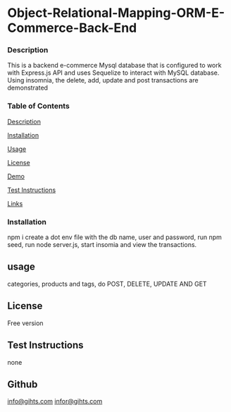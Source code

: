 # Object-Relational-Mapping-ORM-E-Commerce-Back-End

### Description ###
This is a backend e-commerce Mysql database that is configured to work with Express.js API and uses Sequelize to interact with MySQL database. Using insomnia, the delete, add, update and post transactions are demonstrated

### Table of Contents
[Description](https://github.com/gihts024/Object-Relational-Mapping-ORM-E-Commerce-Back-End#Description)

[Installation](https://github.com/gihts024/Object-Relational-Mapping-ORM-E-Commerce-Back-End#Installation)

[Usage](https://github.com/gihts024/Object-Relational-Mapping-ORM-E-Commerce-Back-End#Usage)

[License](https://github.com/gihts024/Object-Relational-Mapping-ORM-E-Commerce-Back-End#License)

[Demo](https://www.youtube.com/watch?v=bGFSqp_vK58)

[Test Instructions](https://github.com/gihts024/Object-Relational-Mapping-ORM-E-Commerce-Back-End#Test_Instructions)

[Links](https://github.com/gihts024/Object-Relational-Mapping-ORM-E-Commerce-Back-End#Links)

### Installation ###

npm i create a dot env file with the db name, user and password, run npm seed, run node server.js, start insomia and view the transactions.

## usage ##

categories, products and tags, do POST, DELETE, UPDATE AND GET

## License ##

Free version

## Test Instructions
 
none

## Github ##
info@gihts.com
infor@gihts.com

